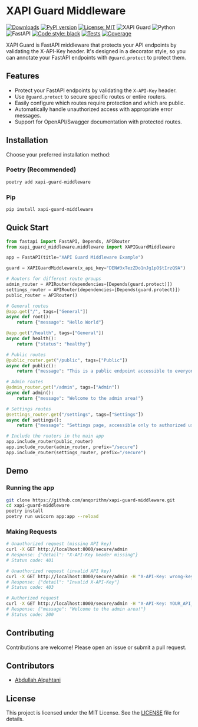 # XAPI Guard Middleware

[![Downloads](https://img.shields.io/pypi/dm/xapi-guard-middleware)](https://pypi.org/project/xapi-guard-middleware/)
[![PyPI version](https://img.shields.io/pypi/v/xapi-guard-middleware)](https://img.shields.io/pypi/v/xapi-guard-middleware)
[![License: MIT](https://img.shields.io/badge/License-MIT-yellow.svg)](https://opensource.org/licenses/MIT)
![XAPI Guard](https://img.shields.io/badge/XAPI_Guard-1.0.0-blue)
![Python](https://img.shields.io/badge/Python-3.12-blue)
![FastAPI](https://img.shields.io/badge/FastAPI-0.109.0-blue)
[![Code style: black](https://img.shields.io/badge/code%20style-black-000000.svg)](https://github.com/psf/black)
[![Tests](https://img.shields.io/badge/Tests-Pytest-green)](https://docs.pytest.org/)
[![Coverage](https://img.shields.io/badge/Coverage-100%25-brightgreen)](https://coverage.py/)

XAPI Guard is FastAPI middleware that protects your API endpoints by validating the X-API-Key header. It's designed in a decorator style, so you can annotate your FastAPI endpoints with `@guard.protect` to protect them.

## Features

- Protect your FastAPI endpoints by validating the `X-API-Key` header.
- Use `@guard.protect` to secure specific routes or entire routers.
- Easily configure which routes require protection and which are public.
- Automatically handle unauthorized access with appropriate error messages.
- Support for OpenAPI/Swagger documentation with protected routes.

## Installation

Choose your preferred installation method:

### Poetry (Recommended)
```bash
poetry add xapi-guard-middleware
```

### Pip
```bash
pip install xapi-guard-middleware
```

## Quick Start

```python
from fastapi import FastAPI, Depends, APIRouter
from xapi_guard_middleware.middleware import XAPIGuardMiddleware

app = FastAPI(title="XAPI Guard Middleware Example")

guard = XAPIGuardMiddleware(x_api_key="DEN#3xTezZDo1nJg1pO$tIrzQ9A")

# Routers for different route groups
admin_router = APIRouter(dependencies=[Depends(guard.protect)])
settings_router = APIRouter(dependencies=[Depends(guard.protect)])
public_router = APIRouter()

# General routes
@app.get("/", tags=["General"])
async def root():
    return {"message": "Hello World"}

@app.get("/health", tags=["General"])
async def health():
    return {"status": "healthy"}

# Public routes
@public_router.get("/public", tags=["Public"])
async def public():
    return {"message": "This is a public endpoint accessible to everyone."}

# Admin routes
@admin_router.get("/admin", tags=["Admin"])
async def admin():
    return {"message": "Welcome to the admin area!"}

# Settings routes
@settings_router.get("/settings", tags=["Settings"])
async def settings():
    return {"message": "Settings page, accessible only to authorized users."}

# Include the routers in the main app
app.include_router(public_router)
app.include_router(admin_router, prefix="/secure")
app.include_router(settings_router, prefix="/secure")
```

## Demo

### Running the app
```bash
git clone https://github.com/anqorithm/xapi-guard-middleware.git
cd xapi-guard-middleware
poetry install
poetry run uvicorn app:app --reload
```

### Making Requests

```bash
# Unauthorized request (missing API key)
curl -X GET http://localhost:8000/secure/admin
# Response: {"detail": "X-API-Key header missing"}
# Status code: 401

# Unauthorized request (invalid API key)
curl -X GET http://localhost:8000/secure/admin -H "X-API-Key: wrong-key"
# Response: {"detail": "Invalid X-API-Key"}
# Status code: 403

# Authorized request
curl -X GET http://localhost:8000/secure/admin -H "X-API-Key: YOUR_API_KEY"
# Response: {"message": "Welcome to the admin area!"}
# Status code: 200
```



<!-- * The FastAPI app is protected by the XAPI Guard Middleware
![image](./assets/1.png)

* X-API-Key header is missing
![image](./assets/2.png)

* X-API-Key header is invalid
![image](./assets/3.png)
![image](./assets/4.png)

* X-API-Key header is valid
![image](./assets/5.png)
![image](./assets/6.png) -->


## Contributing

Contributions are welcome! Please open an issue or submit a pull request.
## Contributors

- [Abdullah Alqahtani](https://github.com/anqorithm)

## License

This project is licensed under the MIT License. See the [LICENSE](LICENSE) file for details.
